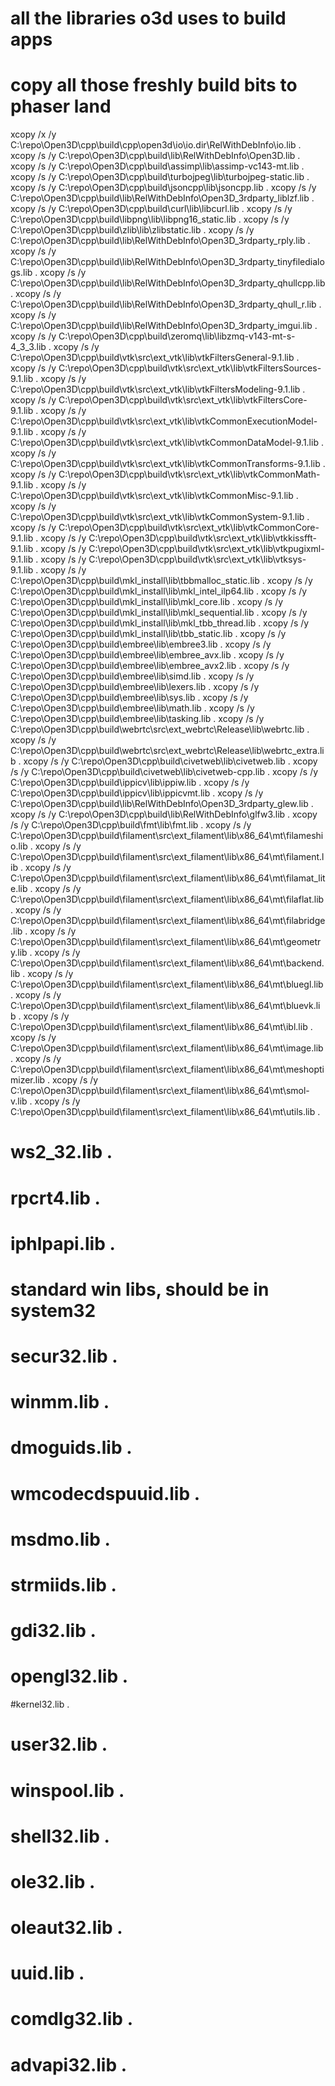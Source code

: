 #
#  all the libraries o3d uses to build apps
# copy all those freshly build bits to phaser land
xcopy /x /y C:\repo\Open3D\cpp\build\cpp\open3d\io\io.dir\RelWithDebInfo\io.lib .
xcopy /s /y C:\repo\Open3D\cpp\build\lib\RelWithDebInfo\Open3D.lib .
xcopy /s /y C:\repo\Open3D\cpp\build\assimp\lib\assimp-vc143-mt.lib .
xcopy /s /y C:\repo\Open3D\cpp\build\turbojpeg\lib\turbojpeg-static.lib .
xcopy /s /y  C:\repo\Open3D\cpp\build\jsoncpp\lib\jsoncpp.lib .
xcopy /s /y  C:\repo\Open3D\cpp\build\lib\RelWithDebInfo\Open3D_3rdparty_liblzf.lib .
xcopy /s /y  C:\repo\Open3D\cpp\build\curl\lib\libcurl.lib .
xcopy /s /y  C:\repo\Open3D\cpp\build\libpng\lib\libpng16_static.lib .
xcopy /s /y  C:\repo\Open3D\cpp\build\zlib\lib\zlibstatic.lib .
xcopy /s /y  C:\repo\Open3D\cpp\build\lib\RelWithDebInfo\Open3D_3rdparty_rply.lib .
xcopy /s /y  C:\repo\Open3D\cpp\build\lib\RelWithDebInfo\Open3D_3rdparty_tinyfiledialogs.lib .
xcopy /s /y  C:\repo\Open3D\cpp\build\lib\RelWithDebInfo\Open3D_3rdparty_qhullcpp.lib .
xcopy /s /y  C:\repo\Open3D\cpp\build\lib\RelWithDebInfo\Open3D_3rdparty_qhull_r.lib .
xcopy /s /y  C:\repo\Open3D\cpp\build\lib\RelWithDebInfo\Open3D_3rdparty_imgui.lib .
xcopy /s /y  C:\repo\Open3D\cpp\build\zeromq\lib\libzmq-v143-mt-s-4_3_3.lib .
xcopy /s /y  C:\repo\Open3D\cpp\build\vtk\src\ext_vtk\lib\vtkFiltersGeneral-9.1.lib .
xcopy /s /y  C:\repo\Open3D\cpp\build\vtk\src\ext_vtk\lib\vtkFiltersSources-9.1.lib .
xcopy /s /y  C:\repo\Open3D\cpp\build\vtk\src\ext_vtk\lib\vtkFiltersModeling-9.1.lib .
xcopy /s /y  C:\repo\Open3D\cpp\build\vtk\src\ext_vtk\lib\vtkFiltersCore-9.1.lib .
xcopy /s /y  C:\repo\Open3D\cpp\build\vtk\src\ext_vtk\lib\vtkCommonExecutionModel-9.1.lib .
xcopy /s /y  C:\repo\Open3D\cpp\build\vtk\src\ext_vtk\lib\vtkCommonDataModel-9.1.lib .
xcopy /s /y  C:\repo\Open3D\cpp\build\vtk\src\ext_vtk\lib\vtkCommonTransforms-9.1.lib .
xcopy /s /y  C:\repo\Open3D\cpp\build\vtk\src\ext_vtk\lib\vtkCommonMath-9.1.lib .
xcopy /s /y  C:\repo\Open3D\cpp\build\vtk\src\ext_vtk\lib\vtkCommonMisc-9.1.lib .
xcopy /s /y  C:\repo\Open3D\cpp\build\vtk\src\ext_vtk\lib\vtkCommonSystem-9.1.lib .
xcopy /s /y  C:\repo\Open3D\cpp\build\vtk\src\ext_vtk\lib\vtkCommonCore-9.1.lib .
xcopy /s /y  C:\repo\Open3D\cpp\build\vtk\src\ext_vtk\lib\vtkkissfft-9.1.lib .
xcopy /s /y  C:\repo\Open3D\cpp\build\vtk\src\ext_vtk\lib\vtkpugixml-9.1.lib .
xcopy /s /y  C:\repo\Open3D\cpp\build\vtk\src\ext_vtk\lib\vtksys-9.1.lib .
xcopy /s /y  C:\repo\Open3D\cpp\build\mkl_install\lib\tbbmalloc_static.lib .
xcopy /s /y  C:\repo\Open3D\cpp\build\mkl_install\lib\mkl_intel_ilp64.lib .
xcopy /s /y  C:\repo\Open3D\cpp\build\mkl_install\lib\mkl_core.lib .
xcopy /s /y  C:\repo\Open3D\cpp\build\mkl_install\lib\mkl_sequential.lib .
xcopy /s /y  C:\repo\Open3D\cpp\build\mkl_install\lib\mkl_tbb_thread.lib .
xcopy /s /y  C:\repo\Open3D\cpp\build\mkl_install\lib\tbb_static.lib .
xcopy /s /y  C:\repo\Open3D\cpp\build\embree\lib\embree3.lib .
xcopy /s /y  C:\repo\Open3D\cpp\build\embree\lib\embree_avx.lib .
xcopy /s /y  C:\repo\Open3D\cpp\build\embree\lib\embree_avx2.lib .
xcopy /s /y  C:\repo\Open3D\cpp\build\embree\lib\simd.lib .
xcopy /s /y  C:\repo\Open3D\cpp\build\embree\lib\lexers.lib .
xcopy /s /y  C:\repo\Open3D\cpp\build\embree\lib\sys.lib .
xcopy /s /y  C:\repo\Open3D\cpp\build\embree\lib\math.lib .
xcopy /s /y  C:\repo\Open3D\cpp\build\embree\lib\tasking.lib .
xcopy /s /y  C:\repo\Open3D\cpp\build\webrtc\src\ext_webrtc\Release\lib\webrtc.lib .
xcopy /s /y  C:\repo\Open3D\cpp\build\webrtc\src\ext_webrtc\Release\lib\webrtc_extra.lib .
xcopy /s /y  C:\repo\Open3D\cpp\build\civetweb\lib\civetweb.lib .
xcopy /s /y  C:\repo\Open3D\cpp\build\civetweb\lib\civetweb-cpp.lib .
xcopy /s /y  C:\repo\Open3D\cpp\build\ippicv\lib\ippiw.lib .
xcopy /s /y  C:\repo\Open3D\cpp\build\ippicv\lib\ippicvmt.lib .
xcopy /s /y  C:\repo\Open3D\cpp\build\lib\RelWithDebInfo\Open3D_3rdparty_glew.lib .
xcopy /s /y  C:\repo\Open3D\cpp\build\lib\RelWithDebInfo\glfw3.lib .
xcopy /s /y  C:\repo\Open3D\cpp\build\fmt\lib\fmt.lib .
xcopy /s /y  C:\repo\Open3D\cpp\build\filament\src\ext_filament\lib\x86_64\mt\filameshio.lib .
xcopy /s /y  C:\repo\Open3D\cpp\build\filament\src\ext_filament\lib\x86_64\mt\filament.lib .
xcopy /s /y  C:\repo\Open3D\cpp\build\filament\src\ext_filament\lib\x86_64\mt\filamat_lite.lib .
xcopy /s /y  C:\repo\Open3D\cpp\build\filament\src\ext_filament\lib\x86_64\mt\filaflat.lib .
xcopy /s /y  C:\repo\Open3D\cpp\build\filament\src\ext_filament\lib\x86_64\mt\filabridge.lib .
xcopy /s /y  C:\repo\Open3D\cpp\build\filament\src\ext_filament\lib\x86_64\mt\geometry.lib .
xcopy /s /y  C:\repo\Open3D\cpp\build\filament\src\ext_filament\lib\x86_64\mt\backend.lib .
xcopy /s /y  C:\repo\Open3D\cpp\build\filament\src\ext_filament\lib\x86_64\mt\bluegl.lib .
xcopy /s /y  C:\repo\Open3D\cpp\build\filament\src\ext_filament\lib\x86_64\mt\bluevk.lib .
xcopy /s /y  C:\repo\Open3D\cpp\build\filament\src\ext_filament\lib\x86_64\mt\ibl.lib .
xcopy /s /y  C:\repo\Open3D\cpp\build\filament\src\ext_filament\lib\x86_64\mt\image.lib .
xcopy /s /y  C:\repo\Open3D\cpp\build\filament\src\ext_filament\lib\x86_64\mt\meshoptimizer.lib .
xcopy /s /y  C:\repo\Open3D\cpp\build\filament\src\ext_filament\lib\x86_64\mt\smol-v.lib .
xcopy /s /y  C:\repo\Open3D\cpp\build\filament\src\ext_filament\lib\x86_64\mt\utils.lib .
# ws2_32.lib .
# rpcrt4.lib .
# iphlpapi.lib .
# standard win libs, should be in system32
# secur32.lib .
# winmm.lib .
# dmoguids.lib .
# wmcodecdspuuid.lib .
# msdmo.lib .
# strmiids.lib .
# gdi32.lib .
# opengl32.lib .
#kernel32.lib .
# user32.lib .
# winspool.lib .
# shell32.lib .
# ole32.lib .
# oleaut32.lib .
#  uuid.lib .
# comdlg32.lib .
# advapi32.lib .